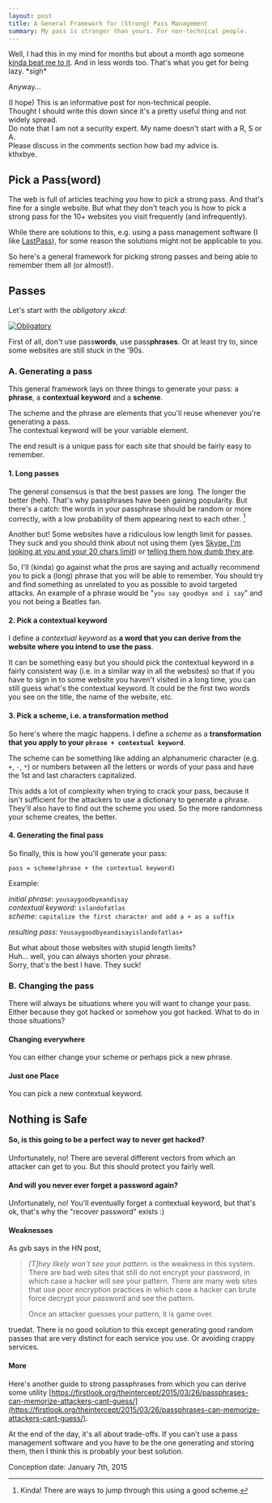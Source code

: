 ```yaml
---
layout: post
title: A General Framework for (Strong) Pass Management
summary: My pass is stronger than yours. For non-technical people.
---
```


Well, I had this in my mind for months but about a month ago someone [kinda beat me to it](https://news.ycombinator.com/item?id=9744058).
And in less words too. That's what you get for being lazy. \*sigh\*<br/>

Anyway...


(I hope) This is an informative post for non-technical people.<br/>
Thought I should write this down since it's a pretty useful thing and not widely spread.<br/>
Do note that I am not a security expert. My name doesn't start with a R, S or A.<br/>
Please discuss in the comments section how bad my advice is.<br/>
kthxbye.



## Pick a Pass(word)

The web is full of articles teaching you how to pick a strong pass. And that's fine for a single website.
But what they don't teach you is how to pick a strong pass for the 10+ websites you visit frequently (and infrequently).

While there are solutions to this, e.g. using a pass management software (I like [LastPass](https://lastpass.com/)), for some reason the solutions might not be applicable to you.

So here's a general framework for picking strong passes and being able to remember them all (or almost!).



## Passes

Let's start with the *obligatory xkcd*:

[![Obligatory](http://imgs.xkcd.com/comics/password_strength.png)](http://xkcd.com/936/)

First of all, don't use pass**words**, use pass**phrases**. Or at least try to, since some websites are still stuck in the '90s.


### A. Generating a pass

This general framework lays on three things to generate your pass: a **phrase**, a **contextual keyword** and a **scheme**.

The scheme and the phrase are elements that you'll reuse whenever you're generating a pass.<br/>
The contextual keyword will be your variable element.

The end result is a unique pass for each site that should be fairly easy to remember.

#### 1. Long passes
The general consensus is that the best passes are long. The longer the better (heh). That's why passphrases have been gaining popularity.
But there's a catch: the words in your passphrase should be random or more correctly, with a low probability of them appearing next to each other. [^1]

[^1]: Kinda! There are ways to jump through this using a good scheme.

Another but! Some websites have a ridiculous low length limit for passes. They suck and you should think about not using them (yes [Skype, I'm looking at you and your 20 chars limit](http://community.skype.com/t5/Security-Privacy-Trust-and/What-does-the-skype-password-want/td-p/48790)) or [telling them how dumb they are](http://community.skype.com/t5/Security-Privacy-Trust-and/Remove-password-length-limit/td-p/1323100).

So, I'll (kinda) go against what the pros are saying and actually recommend you to pick a (long) phrase that you will be able to remember.
You should try and find something as unrelated to you as possible to avoid targeted attacks.
An example of a phrase would be "`you say goodbye and i say`" and you not being a Beatles fan.

#### 2. Pick a contextual keyword
I define a *contextual keyword* as **a word that you can derive from the website where you intend to use the pass**.

It can be something easy but you should pick the contextual keyword in a fairly consistent way (i.e. in a similar way in all the websites) so that if you have to sign in to some website you haven't visited in a long time, you can still guess what's the contextual keyword. It could be the first two words you see on the title, the name of the website, etc.

#### 3. Pick a scheme, i.e. a transformation method
So here's where the magic happens. I define a *scheme* as a **transformation that you apply to your `phrase + contextual keyword`**.

The scheme can be something like adding an alphanumeric character (e.g. `+`, `-`, `*`) or numbers between all the letters or words of your pass and have the 1st and last characters capitalized.

This adds a lot of complexity when trying to crack your pass, because it isn't sufficient for the attackers to use a dictionary to generate a phrase.
They'll also have to find out the scheme you used. So the more randomness your scheme creates, the better.

#### 4. Generating the final pass
So finally, this is how you'll generate your pass:

```
pass = scheme(phrase + the contextual keyword)
```

Example:

*initial phrase*: `yousaygoodbyeandisay`<br/>
*contextual keyword*: `islandofatlas`<br/>
*scheme*: `capitalize the first character and add a + as a suffix`<br/>

*resulting pass*: `Yousaygoodbyeandisayislandofatlas+`

But what about those websites with stupid length limits?<br/>
Huh... well, you can always shorten your phrase.<br/>
Sorry, that's the best I have. They suck!


### B. Changing the pass

There will always be situations where you will want to change your pass. Either because they got hacked or somehow you got hacked. What to do in those situations?

#### Changing everywhere
You can either change your scheme or perhaps pick a new phrase.

#### Just one Place
You can pick a new contextual keyword.



## Nothing is Safe

#### So, is this going to be a perfect way to never get hacked?
Unfortunately, no! There are several different vectors from which an attacker can get to you. But this should protect you fairly well.

#### And will you never ever forget a password again?
Unfortunately, no! You'll eventually forget a contextual keyword, but that's ok, that's why the "recover password" exists :)

#### Weaknesses

As gvb says in the HN post,

> *[T]hey likely won't see your pattern.* is the weakness in this system. There are bad web sites that still do not encrypt your password, in which case a hacker will see your pattern. There are many web sites that use poor encryption practices in which case a hacker can brute force decrypt your password and see the pattern.
>
> Once an attacker guesses your pattern, it is game over.

truedat. There is no good solution to this except generating good random passes that are very distinct for each service you use. Or avoiding crappy services.


#### More

Here's another guide to strong passphrases from which you can derive some utility [https://firstlook.org/theintercept/2015/03/26/passphrases-can-memorize-attackers-cant-guess/](https://firstlook.org/theintercept/2015/03/26/passphrases-can-memorize-attackers-cant-guess/).


At the end of the day, it's all about trade-offs. If you can't use a pass management software and you have to be the one generating and storing them, then I think this is probably your best solution.



Conception date: January 7th, 2015
